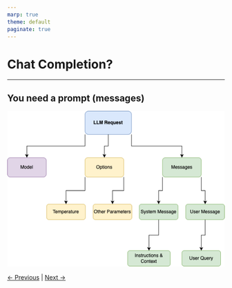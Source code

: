 ```yaml
---
marp: true
theme: default
paginate: true
---
```

# Chat Completion?

---
## You need a prompt (**messages**)

![LLM Prompt Schema](./llm-prompt-schema.drawio.png)

[← Previous](../000-docker-model-runner/003-references.md) | [Next →](001-dmr-chat-completion-curl.md)
